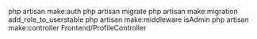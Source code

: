 php artisan make:auth
php artisan migrate
php artisan make:migration add_role_to_userstable
php artisan make:middleware isAdmin
php artisan make:controller Frontend/ProfileController
